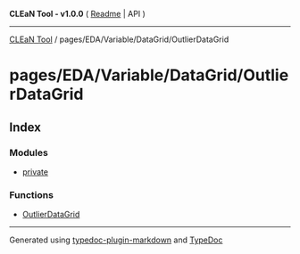 **CLEaN Tool - v1.0.0** ( [Readme](../../../../../README.md) \| API )

***

[CLEaN Tool](../../../../../modules.md) / pages/EDA/Variable/DataGrid/OutlierDataGrid

# pages/EDA/Variable/DataGrid/OutlierDataGrid

## Index

### Modules

- [private](private/README.md)

### Functions

- [OutlierDataGrid](functions/OutlierDataGrid.md)

***

Generated using [typedoc-plugin-markdown](https://www.npmjs.com/package/typedoc-plugin-markdown) and [TypeDoc](https://typedoc.org/)
